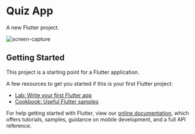 # Quiz App

A new Flutter project.

![screen-capture](https://user-images.githubusercontent.com/68340831/134244096-b904a26d-0541-4e1f-a81c-baa43e84ecaf.gif)

## Getting Started

This project is a starting point for a Flutter application.

A few resources to get you started if this is your first Flutter project:

- [Lab: Write your first Flutter app](https://flutter.dev/docs/get-started/codelab)
- [Cookbook: Useful Flutter samples](https://flutter.dev/docs/cookbook)

For help getting started with Flutter, view our
[online documentation](https://flutter.dev/docs), which offers tutorials,
samples, guidance on mobile development, and a full API reference.
